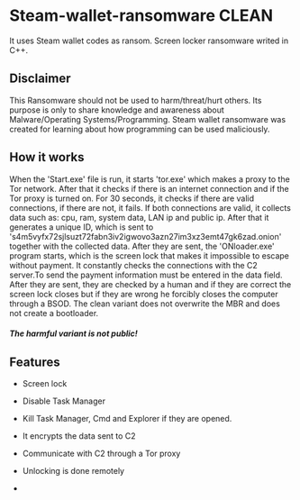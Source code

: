 # Steam-wallet-ransomware CLEAN
 It uses Steam wallet codes as ransom. Screen locker ransomware writed in C++.
 
## Disclaimer
This Ransomware should not be used to harm/threat/hurt others.
Its purpose is only to share knowledge and awareness about Malware/Operating Systems/Programming.
Steam wallet ransomware was created for learning about how programming can be used maliciously.

## How it works
When the 'Start.exe' file is run, it starts 'tor.exe' which makes a proxy to the Tor network. After that it checks if there is an internet connection and if the Tor proxy is turned on.
For 30 seconds, it checks if there are valid connections, if there are not, it fails.
If both connections are valid, it collects data such as: cpu, ram, system data, LAN ip and public ip. After that it generates a unique ID, which is sent to 's4m5vyfx72sjlsuzt72fabn3iv2igwovo3azn27im3xz3emt47gk6zad.onion' together with the collected data.
After they are sent, the 'ONloader.exe' program starts, which is the screen lock that makes it impossible to escape without payment.
It constantly checks the connections with the C2 server.To send the payment information must be entered in the data field. After they are sent, they are checked by a human and if they are correct the screen lock closes but if they are wrong he forcibly closes the computer through a BSOD.
The clean variant does not overwrite the MBR and does not create a bootloader.
##### The harmful variant is not public!

## Features
- Screen lock
- Disable Task Manager
- Kill Task Manager, Cmd and Explorer if they are opened.
- It encrypts the data sent to C2
- Communicate with C2 through a Tor proxy
- Unlocking is done remotely

- 
